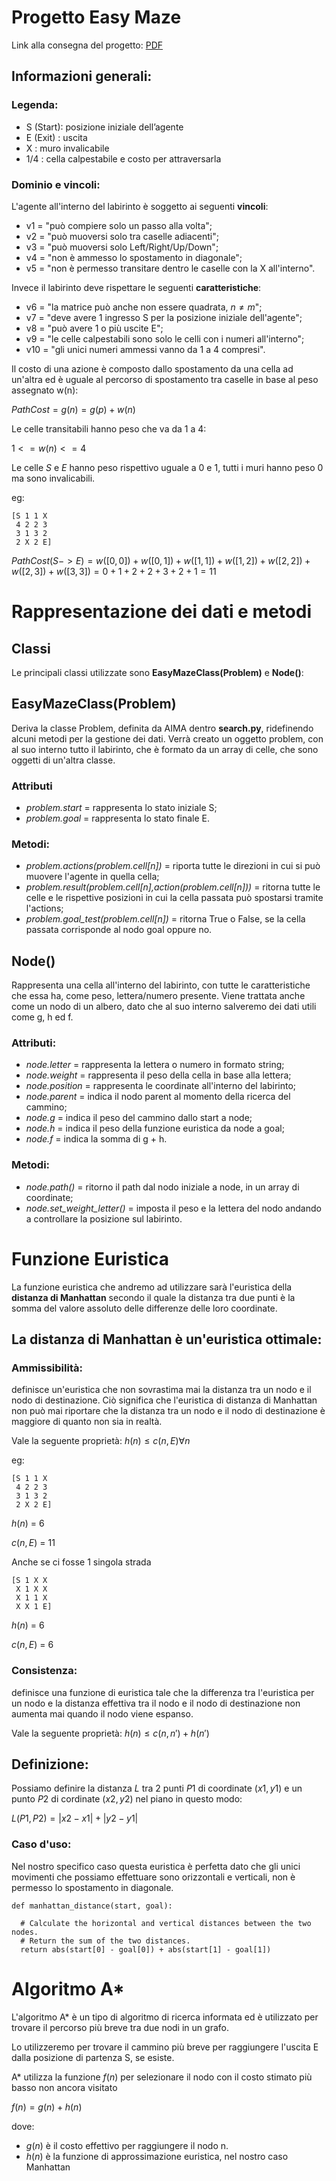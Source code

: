 # **Progetto Easy Maze**

Link alla consegna del progetto: [PDF](EasyMaze.pdf)

## Informazioni generali:
### Legenda:
- S (Start): posizione iniziale dell’agente
- E (Exit) : uscita
- X : muro invalicabile
- 1/4 : cella calpestabile e costo per attraversarla

### Dominio e vincoli:
L'agente all'interno del labirinto è soggetto ai seguenti **vincoli**:
- v1 = "può compiere solo un passo alla volta";
- v2 = "può muoversi solo tra caselle adiacenti";
- v3 = "può muoversi solo Left/Right/Up/Down";
- v4 = "non è ammesso lo spostamento in diagonale";
- v5 = "non è permesso transitare dentro le caselle con la X all'interno".

Invece il labirinto deve rispettare le seguenti **caratteristiche**:  
- v6 = "la matrice può anche non essere quadrata, $n ≠ m$";
- v7 = "deve avere 1 ingresso S per la posizione iniziale dell'agente";
- v8 = "può avere 1 o più uscite E";
- v9 = "le celle calpestabili sono solo le celli con i numeri all'interno";
- v10 = "gli unici numeri ammessi vanno da 1 a 4 compresi".

Il costo di una azione è composto dallo spostamento da una cella ad un'altra ed è uguale al percorso di spostamento tra caselle in base al peso assegnato w(n):

$Path Cost = g(n) = g(p)+w(n)$

Le celle transitabili hanno peso che va da 1 a 4:

$1 <= w(n) <= 4$

Le celle *S* e *E* hanno peso rispettivo uguale a 0 e 1, tutti i muri hanno peso 0 ma sono invalicabili.

eg:

```
[S 1 1 X
 4 2 2 3
 3 1 3 2
 2 X 2 E]
```
$PathCost(S -> E)= w([0,0]) + w([0,1]) + w([1,1]) + w([1,2]) + w([2,2]) + w([2,3]) + w([3,3])=0 + 1 + 2 + 2 + 3 + 2 + 1 = 11$

# **Rappresentazione dei dati e metodi**

## Classi
Le principali classi utilizzate sono **EasyMazeClass(Problem)** e **Node()**:
## **EasyMazeClass(Problem)**
Deriva la classe Problem, definita da AIMA dentro **search.py**, ridefinendo alcuni metodi per la gestione dei dati. Verrà creato un oggetto problem, con al suo interno tutto il labirinto, che è formato da un array di celle, che sono oggetti di un'altra classe.
### Attributi
- *problem.start* = rappresenta lo stato iniziale S;
- *problem.goal* = rappresenta lo stato finale E.

### Metodi:
- *problem.actions(problem.cell[n])* = riporta tutte le direzioni in cui si può muovere l'agente in quella cella;
- *problem.result(problem.cell[n],action(problem.cell[n]))* = ritorna tutte le celle e le rispettive posizioni in cui la cella passata può spostarsi tramite l'actions;
- *problem.goal_test(problem.cell[n])* = ritorna True o False, se la cella passata corrisponde al nodo goal oppure no.

## **Node()**
Rappresenta una cella all'interno del labirinto, con tutte le caratteristiche che essa ha, come peso, lettera/numero presente.
Viene trattata anche come un nodo di un albero, dato che al suo interno salveremo dei dati utili come g, h ed f.
### Attributi:
- *node.letter* = rappresenta la lettera o numero in formato string;
- *node.weight* = rappresenta il peso della cella in base alla lettera;
- *node.position* = rappresenta le coordinate all'interno del labirinto;
- *node.parent* = indica il nodo parent al momento della ricerca del cammino;
- *node.g* = indica il peso del cammino dallo start a node;
- *node.h* = indica il peso della funzione euristica da node a goal;
- *node.f* = indica la somma di g + h.

### Metodi:
- *node.path()* = ritorno il path dal nodo iniziale a node, in un array di coordinate;
- *node.set_weight_letter()* = imposta il peso e la lettera del nodo andando a controllare la posizione sul labirinto.

# **Funzione Euristica**
La funzione euristica che andremo ad utilizzare sarà l'euristica della **distanza di Manhattan** secondo il quale la distanza tra due punti è la somma del valore assoluto delle differenze delle loro coordinate.

## La distanza di Manhattan è un'euristica ottimale:

### **Ammissibilità:**
definisce un'euristica che non sovrastima mai la distanza tra un nodo e il nodo di destinazione. Ciò significa che l'euristica di distanza di Manhattan non può mai riportare che la distanza tra un nodo e il nodo di destinazione è maggiore di quanto non sia in realtà.

Vale la seguente proprietà: $h(n) ≤ c(n, E) ∀n$

eg:

```
[S 1 1 X
 4 2 2 3
 3 1 3 2
 2 X 2 E]
```
$h(n)$ = 6

$c(n,E)$ = 11

Anche se ci fosse 1 singola strada

```
[S 1 X X
 X 1 X X
 X 1 1 X
 X X 1 E]
```
$h(n)$ = 6

$c(n,E)$ = 6


### **Consistenza:**
definisce una funzione di euristica tale che la differenza tra l'euristica per un nodo e la distanza effettiva tra il nodo e il nodo di destinazione non aumenta mai quando il nodo viene espanso.

Vale la seguente proprietà: $h(n) ≤ c(n,n') + h(n')$

## Definizione:
Possiamo definire la distanza $L$ tra 2 punti $P1$ di coordinate $(x1,y1)$ e un punto $P2$ di cordinate $(x2,y2)$ nel piano in questo modo:

$L(P1,P2) = |x2-x1| + |y2-y1|$

### Caso d'uso:
Nel nostro specifico caso questa euristica è perfetta dato che gli unici movimenti che possiamo effettuare sono orizzontali e verticali, non è permesso lo spostamento in diagonale.


```
def manhattan_distance(start, goal):

  # Calculate the horizontal and vertical distances between the two nodes.
  # Return the sum of the two distances.
  return abs(start[0] - goal[0]) + abs(start[1] - goal[1])

```
# Algoritmo A*
L'algoritmo A* è un tipo di algoritmo di ricerca informata ed è utilizzato per trovare il percorso più breve tra due nodi in un grafo.

Lo utilizzeremo per trovare il cammino più breve per raggiungere l'uscita E dalla posizione di partenza S, se esiste.

A* utilizza la funzione $f(n)$ per selezionare il nodo con il costo stimato più basso non ancora visitato

$f(n) = g(n)+h(n)$

dove:
- $g(n)$ è il costo effettivo per raggiungere il nodo n.
- $h(n)$ è la funzione di approssimazione euristica, nel nostro caso Manhattan
